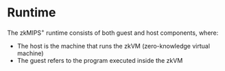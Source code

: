 # Runtime

The zkMIPS<sup>+</sup> runtime consists of both guest and host components, where:

- The ​host is the machine that runs the zkVM (zero-knowledge virtual machine)
- The ​guest refers to the program executed inside the zkVM

